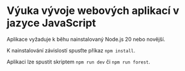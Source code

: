 # Výuka vývoje webových aplikací v jazyce JavaScript

Aplikace vyžaduje k běhu nainstalovaný Node.js 20 nebo novější.

K nainstalování závislostí spusťte příkaz `npm install`.

Aplikaci lze spustit skriptem `npm run dev` či `npm run forest`.
